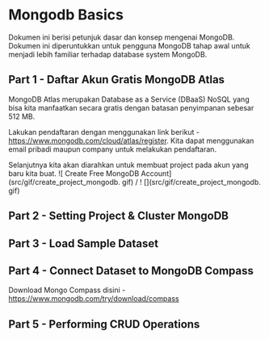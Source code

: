 # Mongodb Basics

Dokumen ini berisi petunjuk dasar dan konsep mengenai MongoDB. Dokumen ini diperuntukkan untuk pengguna MongoDB tahap awal untuk menjadi lebih familiar terhadap database system MongoDB.


## Part 1 - Daftar Akun Gratis MongoDB Atlas
MongoDB Atlas merupakan Database as a Service (DBaaS) NoSQL yang bisa kita manfaatkan secara gratis dengan batasan penyimpanan sebesar 512 MB. 

Lakukan pendaftaran dengan menggunakan link berikut - https://www.mongodb.com/cloud/atlas/register. Kita dapat menggunakan email pribadi maupun company untuk melakukan pendaftaran. 

Selanjutnya kita akan diarahkan untuk membuat project pada akun yang baru kita buat.
![ Create Free MongoDB Account](src/gif/create_project_mongodb. gif) / ! [](src/gif/create_project_mongodb. gif)


## Part 2 - Setting Project & Cluster MongoDB



## Part 3 - Load Sample Dataset


## Part 4 - Connect Dataset to MongoDB Compass

Download Mongo Compass disini - https://www.mongodb.com/try/download/compass

## Part 5 - Performing CRUD Operations





